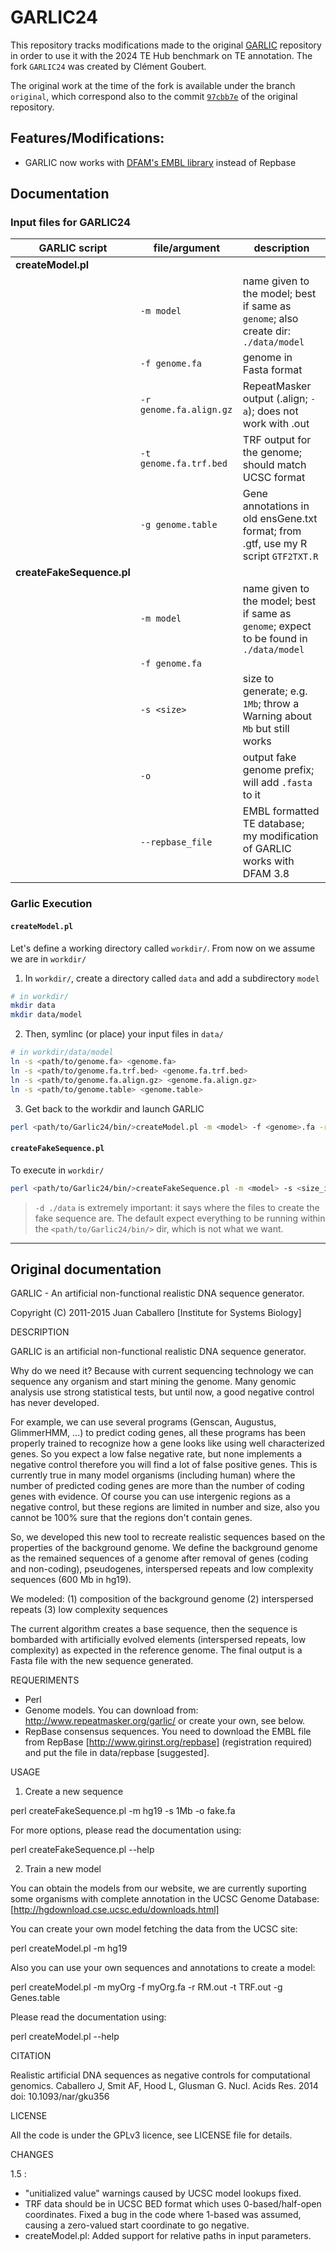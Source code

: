 # GARLIC24

This repository tracks modifications made to the original [GARLIC](https://github.com/caballero/Garlic) repository in order to use it with the 2024 TE Hub benchmark on TE annotation. The fork `GARLIC24` was created by Clément Goubert.

The original work at the time of the fork is available under the branch `original`, which correspond also to the commit [`97cbb7e`](https://github.com/caballero/Garlic/commit/97cbb7e78eadd57748b97160b6f1ae0274237b6b) of the original repository.

## Features/Modifications:

- GARLIC now works with [DFAM's EMBL library](https://dfam.org/releases/Dfam_3.8/families/) instead of Repbase

## Documentation

### Input files for GARLIC24

| GARLIC script | file/argument | description | 
| ------------- | ---- | ----------- |
| **createModel.pl** | | | 
| | `-m model` | name given to the model; best if same as `genome`; also create dir: `./data/model` | 
| | `-f genome.fa` | genome in Fasta format | 
| | `-r genome.fa.align.gz` | RepeatMasker output (.align; `-a`); does not work with .out | 
| | `-t genome.fa.trf.bed` | TRF output for the genome; should match UCSC format |
| | `-g genome.table` | Gene annotations in old ensGene.txt format; from .gtf, use my R script `GTF2TXT.R` | 
| **createFakeSequence.pl** | | |
| | `-m model` | name given to the model; best if same as `genome`; expect to be found in `./data/model` |
| | `-f genome.fa` | |
| | `-s <size>` | size to generate; e.g. `1Mb`; throw a Warning about `Mb` but still works |
| | `-o` | output fake genome prefix; will add `.fasta` to it |
| | `--repbase_file` | EMBL formatted TE database; my modification of GARLIC works with DFAM 3.8 |

### Garlic Execution

#### `createModel.pl`

Let's define a working directory called `workdir/`. From now on we assume we are in `workdir/`
1. In `workdir/`, create a directory called `data` and add a subdirectory `model`
```sh
# in workdir/
mkdir data
mkdir data/model
```
2. Then, symlinc (or place) your input files in `data/`
```sh
# in workdir/data/model
ln -s <path/to/genome.fa> <genome.fa>
ln -s <path/to/genome.fa.trf.bed> <genome.fa.trf.bed>
ln -s <path/to/genome.fa.align.gz> <genome.fa.align.gz>
ln -s <path/to/genome.table> <genome.table>
```
3. Get back to the workdir and launch GARLIC
```sh
perl <path/to/Garlic24/bin/>createModel.pl -m <model> -f <genome>.fa -r <genome>.fa.align.gz -t <genome>.fa.trf.bed -g <genome>.table -v
```

#### `createFakeSequence.pl`

To execute in `workdir/`

```sh
perl <path/to/Garlic24/bin/>createFakeSequence.pl -m <model> -s <size_int>Mb -o <fake_genome_prefix> --repbase_file <DFAM_release>.embl -d ./data
```
> `-d ./data` is extremely important: it says where the files to create the fake sequence are. The default expect everything to be running within the `<path/to/Garlic24/bin/>` dir, which is not what we want.

-----

## Original documentation 

GARLIC - An artificial non-functional realistic DNA sequence generator.

Copyright (C) 2011-2015 Juan Caballero [Institute for Systems Biology]

DESCRIPTION

GARLIC is an artificial non-functional realistic DNA sequence generator.

Why do we need it? Because with current sequencing technology we can sequence 
any organism and start mining the genome. Many genomic analysis use strong 
statistical tests, but until now, a good negative control has never developed.

For example, we can use several programs (Genscan, Augustus, GlimmerHMM, ...) 
to predict coding genes, all these programs has been properly trained to 
recognize how a gene looks like using well characterized genes. So you expect a
low false negative rate, but none implements a negative control therefore you
will find a lot of false positive genes. This is currently true in many model 
organisms (including human) where the number of predicted coding genes are more 
than the number of coding genes with evidence. Of course you can use intergenic 
regions as a negative control, but these regions are limited in number and size,
also you cannot be 100% sure that the regions don't contain genes.

So, we developed this new tool to recreate realistic sequences based on the 
properties of the background genome. We define the background genome as the
remained sequences of a genome after removal of genes (coding and non-coding),
pseudogenes, interspersed repeats and low complexity sequences (600 Mb in hg19).

We modeled: 
(1) composition of the background genome
(2) interspersed repeats
(3) low complexity sequences

The current algorithm creates a base sequence, then the sequence is bombarded
with artificially evolved elements (interspersed repeats, low complexity) as
expected in the reference genome. The final output is a Fasta file with the 
new sequence generated.

REQUERIMENTS

- Perl
- Genome models. You can download from: http://www.repeatmasker.org/garlic/
  or create your own, see below.
- RepBase consensus sequences. You need to download the EMBL file from RepBase
  [http://www.girinst.org/repbase] (registration required) and put the file in
  data/repbase [suggested]. 

USAGE

1. Create a new sequence

  perl createFakeSequence.pl -m hg19 -s 1Mb -o fake.fa

For more options, please read the documentation using:

  perl createFakeSequence.pl --help

2. Train a new model

You can obtain the models from our website, we are currently suporting some
organisms with complete annotation in the UCSC Genome Database:
[http://hgdownload.cse.ucsc.edu/downloads.html]

You can create your own model fetching the data from the UCSC site:

  perl createModel.pl -m hg19

Also you can use your own sequences and annotations to create a model:

  perl createModel.pl -m myOrg -f myOrg.fa -r RM.out -t TRF.out -g Genes.table

Please read the documentation using:

  perl createModel.pl --help

CITATION

Realistic artificial DNA sequences as negative controls for computational genomics.
Caballero J, Smit AF, Hood L, Glusman G.
Nucl. Acids Res. 2014
doi: 10.1093/nar/gku356 

LICENSE

All the code is under the GPLv3 licence, see LICENSE file for details.


CHANGES

1.5 : 
  - "unitialized value" warnings caused by UCSC model lookups fixed.
  - TRF data should be in UCSC BED format which uses 0-based/half-open coordinates.
    Fixed a bug in the code where 1-based was assumed, causing a zero-valued start
    coordinate to go negative.
  - createModel.pl: Added support for relative paths in input parameters.



